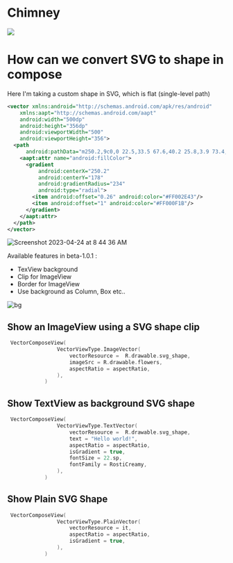 # Chimney
[![](https://jitpack.io/v/januprasad/Chimney.svg)](https://jitpack.io/#januprasad/Chimney)

# How can we convert SVG to shape in compose
Here I'm taking a custom shape in SVG, which is flat (single-level path)
```svg
<vector xmlns:android="http://schemas.android.com/apk/res/android"
    xmlns:aapt="http://schemas.android.com/aapt"
    android:width="500dp"
    android:height="356dp"
    android:viewportWidth="500"
    android:viewportHeight="356">
  <path
      android:pathData="m250.2,9c0,0 22.5,33.5 67.6,40.2 25.8,3.9 73.4,5.2 109.3,5.6 25.9,0.3 46.8,21.4 46.8,47.3 0,17.8 0,35.2 0,41 0,11 8.4,26.5 22.5,34.9 -14.1,8.4 -22.5,23.9 -22.5,34.9 0,5.8 0,23.2 0,41 0,25.9 -20.9,47 -46.8,47.3 -35.9,0.4 -83.5,1.7 -109.3,5.6 -45.1,6.7 -67.6,40.2 -67.6,40.2 0,0 -22.6,-33.5 -67.6,-40.2 -25.8,-3.9 -73.5,-5.2 -109.3,-5.6 -25.9,-0.3 -46.8,-21.4 -46.8,-47.3 0,-17.8 0,-35.2 0,-41 0,-11 -8.4,-26.5 -22.5,-34.9 14.1,-8.4 22.5,-23.9 22.5,-34.9 0,-5.8 0,-23.2 0,-41 0,-25.9 20.9,-47 46.8,-47.3 35.8,-0.4 83.5,-1.7 109.3,-5.6 45,-6.7 67.6,-40.2 67.6,-40.2z">
    <aapt:attr name="android:fillColor">
      <gradient 
          android:centerX="250.2"
          android:centerY="178"
          android:gradientRadius="234"
          android:type="radial">
        <item android:offset="0.26" android:color="#FF002E43"/>
        <item android:offset="1" android:color="#FF000F1B"/>
      </gradient>
    </aapt:attr>
  </path>
</vector>
```
![Screenshot 2023-04-24 at 8 44 36 AM](https://user-images.githubusercontent.com/1284454/233892223-2e2ffb72-bf24-4792-bfdb-4c8263df94fb.png)


Available features in beta-1.0.1 : 

* TexView background
* Clip for ImageView
* Border for ImageView
* Use background as Column, Box etc.. 

![bg](https://user-images.githubusercontent.com/1284454/233893369-2484e610-86e1-4f91-a3c4-035bffa573a9.jpg)

## Show an ImageView using a SVG shape clip
```kotlin
 VectorComposeView(
                VectorViewType.ImageVector(
                    vectorResource =  R.drawable.svg_shape,
                    imageSrc = R.drawable.flowers,
                    aspectRatio = aspectRatio,
                ),
            )
```

## Show TextView as background SVG shape
```kotlin
 VectorComposeView(
                VectorViewType.TextVector(
                    vectorResource =  R.drawable.svg_shape,
                    text = "Hello world!",
                    aspectRatio = aspectRatio,
                    isGradient = true,
                    fontSize = 22.sp,
                    fontFamily = RostiCreamy,
                ),
            )
```
## Show Plain SVG Shape
```kotlin
 VectorComposeView(
                VectorViewType.PlainVector(
                    vectorResource = it,
                    aspectRatio = aspectRatio,
                    isGradient = true,
                ),
            )
```

